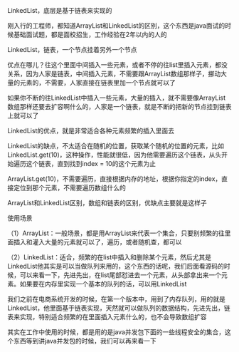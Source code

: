 
LinkedList，底层是基于链表来实现的

刚入行的工程师，都知道ArrayList和LinkedList的区别，这个东西是java面试的时候基础面试题，都是面校招生，工作经验在2年以内的人的

LinkedList，链表，一个节点挂着另外一个节点

优点在哪儿？往这个里面中间插入一些元素，或者不停的往list里插入元素，都没关系，因为人家是链表，中间插入元素，不需要跟ArrayList数组那样子，挪动大量的元素的，不需要，人家直接在链表里加一个节点就可以了

如果你不断的往LinkedList中插入一些元素，大量的插入，就不需要像ArrayList数组那样还要去扩容啊什么的，人家是一个链表，就是不断的把新的节点挂到链表上就可以了

LinkedList的优点，就是非常适合各种元素频繁的插入里面去

LinkedList的缺点，不太适合在随机的位置，获取某个随机的位置的元素，比如LinkedList.get(10)，这种操作，性能就很低，因为他需要遍历这个链表，从头开始遍历这个链表，直到找到index = 10的这个元素为止

ArrayList.get(10)，不需要遍历，直接根据内存的地址，根据你指定的index，直接定位到那个元素，不需要遍历数组什么的

ArrayList和LinkedList区别，数组和链表的区别，优缺点主要就是这样子

使用场景

（1）ArrayList：一般场景，都是用ArrayList来代表一个集合，只要别频繁的往里面插入和灌入大量的元素就可以了，遍历，或者随机查，都可以

（2）LinkedList：适合，频繁的在list中插入和删除某个元素，然后尤其是LinkedList他其实是可以当做队列来用的，这个东西的话呢，我们后面看源码的时候，可以来看一下，先进先出，在list尾部怼进去一个元素，从头部拿出来一个元素。如果要在内存里实现一个基本的队列的话，可以用LinkedList

我们之前在电商系统开发的时候，在第一个版本中，用到了内存队列，用的就是LinkedList，他里面基于链表实现，天然就可以做队列的数据结构，先进先出，链表来实现，特别适合频繁的在里面插入元素什么的，也不会导致数组扩容

其实在工作中使用的时候，都是用的是java并发包下面的一些线程安全的集合，这个东西等到讲java并发包的时候，我们可以再来看一下
